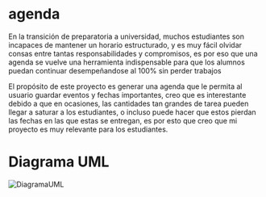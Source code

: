 # agenda

En la transición de preparatoria a universidad, muchos estudiantes son incapaces de mantener un horario estructurado, y es muy fácil olvidar consas entre tantas responsabilidades y compromisos, es por eso que una agenda se vuelve una herramienta indispensable para que los alumnos puedan continuar desempeñandose al 100% sin perder trabajos

El propósito de este proyecto es generar una agenda que le permita al usuario guardar eventos y fechas importantes,
creo que es interestante debido a que en ocasiones, las cantidades tan grandes de tarea pueden llegar a saturar a los
estudiantes, o incluso puede hacer que estos pierdan las fechas en las que estas se entregan, es por esto que creo que
mi proyecto es muy relevante para los estudiantes.

# Diagrama UML
![DiagramaUML](https://github.com/A01769552/agenda/assets/124001135/4d3bb895-badc-457a-afe1-cae349c14563)
